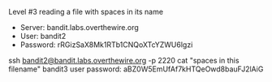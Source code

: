 Level #3 reading a file with spaces in its name
- Server: bandit.labs.overthewire.org
- User: bandit2
- Password: rRGizSaX8Mk1RTb1CNQoXTcYZWU6lgzi

ssh bandit2@bandit.labs.overthewire.org -p 2220
cat "spaces in this filename"
bandit3 user password: aBZ0W5EmUfAf7kHTQeOwd8bauFJ2lAiG
